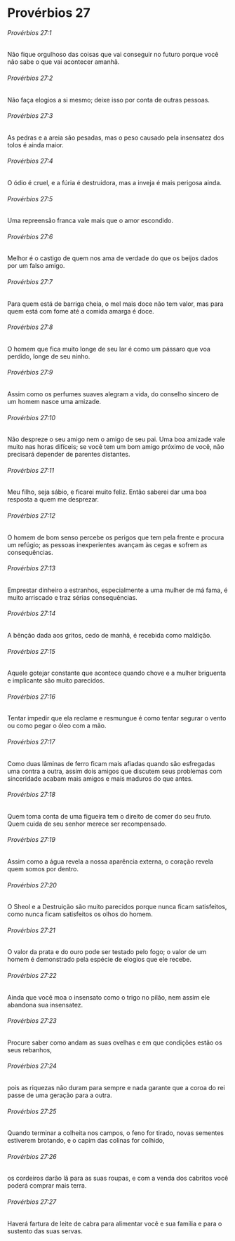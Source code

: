 # Provérbios 27

###### Provérbios 27:1

Não fique orgulhoso das coisas que vai conseguir no futuro porque você não sabe o que vai acontecer amanhã.

###### Provérbios 27:2

Não faça elogios a si mesmo; deixe isso por conta de outras pessoas.

###### Provérbios 27:3

As pedras e a areia são pesadas, mas o peso causado pela insensatez dos tolos é ainda maior.

###### Provérbios 27:4

O ódio é cruel, e a fúria é destruidora, mas a inveja é mais perigosa ainda.

###### Provérbios 27:5

Uma repreensão franca vale mais que o amor escondido.

###### Provérbios 27:6

Melhor é o castigo de quem nos ama de verdade do que os beijos dados por um falso amigo.

###### Provérbios 27:7

Para quem está de barriga cheia, o mel mais doce não tem valor, mas para quem está com fome até a comida amarga é doce.

###### Provérbios 27:8

O homem que fica muito longe de seu lar é como um pássaro que voa perdido, longe de seu ninho.

###### Provérbios 27:9

Assim como os perfumes suaves alegram a vida, do conselho sincero de um homem nasce uma amizade.

###### Provérbios 27:10

Não despreze o seu amigo nem o amigo de seu pai. Uma boa amizade vale muito nas horas difíceis; se você tem um bom amigo próximo de você, não precisará depender de parentes distantes.

###### Provérbios 27:11

Meu filho, seja sábio, e ficarei muito feliz. Então saberei dar uma boa resposta a quem me desprezar.

###### Provérbios 27:12

O homem de bom senso percebe os perigos que tem pela frente e procura um refúgio; as pessoas inexperientes avançam às cegas e sofrem as consequências.

###### Provérbios 27:13

Emprestar dinheiro a estranhos, especialmente a uma mulher de má fama, é muito arriscado e traz sérias consequências.

###### Provérbios 27:14

A bênção dada aos gritos, cedo de manhã, é recebida como maldição.

###### Provérbios 27:15

Aquele gotejar constante que acontece quando chove e a mulher briguenta e implicante são muito parecidos.

###### Provérbios 27:16

Tentar impedir que ela reclame e resmungue é como tentar segurar o vento ou como pegar o óleo com a mão.

###### Provérbios 27:17

Como duas lâminas de ferro ficam mais afiadas quando são esfregadas uma contra a outra, assim dois amigos que discutem seus problemas com sinceridade acabam mais amigos e mais maduros do que antes.

###### Provérbios 27:18

Quem toma conta de uma figueira tem o direito de comer do seu fruto. Quem cuida de seu senhor merece ser recompensado.

###### Provérbios 27:19

Assim como a água revela a nossa aparência externa, o coração revela quem somos por dentro.

###### Provérbios 27:20

O Sheol e a Destruição são muito parecidos porque nunca ficam satisfeitos, como nunca ficam satisfeitos os olhos do homem.

###### Provérbios 27:21

O valor da prata e do ouro pode ser testado pelo fogo; o valor de um homem é demonstrado pela espécie de elogios que ele recebe.

###### Provérbios 27:22

Ainda que você moa o insensato como o trigo no pilão, nem assim ele abandona sua insensatez.

###### Provérbios 27:23

Procure saber como andam as suas ovelhas e em que condições estão os seus rebanhos,

###### Provérbios 27:24

pois as riquezas não duram para sempre e nada garante que a coroa do rei passe de uma geração para a outra.

###### Provérbios 27:25

Quando terminar a colheita nos campos, o feno for tirado, novas sementes estiverem brotando, e o capim das colinas for colhido,

###### Provérbios 27:26

os cordeiros darão lã para as suas roupas, e com a venda dos cabritos você poderá comprar mais terra.

###### Provérbios 27:27

Haverá fartura de leite de cabra para alimentar você e sua família e para o sustento das suas servas.

